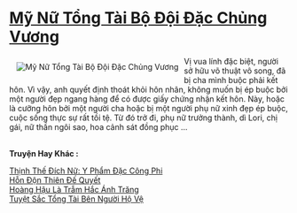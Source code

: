 <a href="https://truyentiki.com/my-nu-tong-tai-bo-doi-dac-chung-vuong.33566/" title="Mỹ Nữ Tổng Tài Bộ Đội Đặc Chủng Vương"><h1>Mỹ Nữ Tổng Tài Bộ Đội Đặc Chủng Vương</h1></a><div style="display:table"><img align="right" style="float: left; padding: 10px;" src="https://truyentiki.com/a/img/str/src/33566.jpg" alt="Mỹ Nữ Tổng Tài Bộ Đội Đặc Chủng Vương">Vị vua lính đặc biệt, người sở hữu võ thuật vô song, đã bị cha mình buộc phải kết hôn. Vì vậy, anh quyết định thoát khỏi hôn nhân, không muốn bị ép buộc bởi một người đẹp ngang hàng để có được giấy chứng nhận kết hôn. Này, hoặc là cưỡng hôn bởi một người cha hoặc bị một người phụ nữ xinh đẹp ép buộc, cuộc sống thực sự rất tồi tệ. Từ đó trở đi, phụ nữ trưởng thành, dì Lori, chị gái, nữ thần ngôi sao, hoa cảnh sát đồng phục ...</div><p><br><b>Truyện Hay Khác :</b></p><a href="https://truyentiki.com/thinh-the-dich-nu-y-pham-dac-cong-phi.33565/" alt="Thịnh Thế Đích Nữ: Y Phẩm Đặc Công Phi">Thịnh Thế Đích Nữ: Y Phẩm Đặc Công Phi</a><br/><a href="https://github.com/nownovels/top500/tree/master/truyenhay/33731/" alt="Hỗn Độn Thiên Đế Quyết">Hỗn Độn Thiên Đế Quyết</a><br/><a href="https://github.com/nownovels/top500/tree/master/truyenhay/33632/" alt="Hoàng Hậu Là Trẫm Hắc Ánh Trăng">Hoàng Hậu Là Trẫm Hắc Ánh Trăng</a><br/><a href="https://truyentiki.wordpress.com/2020/06/08/tuyet-sac-tong-tai-ben-nguoi-ho-ve/" alt="Tuyệt Sắc Tổng Tài Bên Người Hộ Vệ">Tuyệt Sắc Tổng Tài Bên Người Hộ Vệ</a><br/>